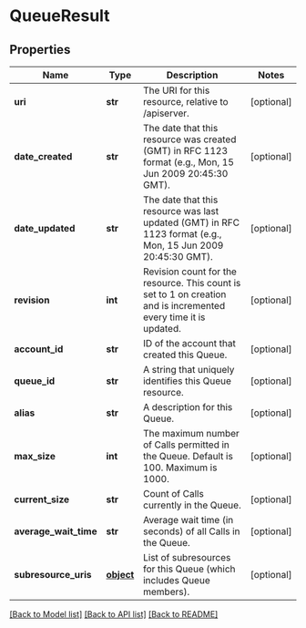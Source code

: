 # QueueResult

## Properties
Name | Type | Description | Notes
------------ | ------------- | ------------- | -------------
**uri** | **str** | The URI for this resource, relative to /apiserver. | [optional] 
**date_created** | **str** | The date that this resource was created (GMT) in RFC 1123 format (e.g., Mon, 15 Jun 2009 20:45:30 GMT). | [optional] 
**date_updated** | **str** | The date that this resource was last updated (GMT) in RFC 1123 format (e.g., Mon, 15 Jun 2009 20:45:30 GMT). | [optional] 
**revision** | **int** | Revision count for the resource. This count is set to 1 on creation and is incremented every time it is updated. | [optional] 
**account_id** | **str** | ID of the account that created this Queue. | [optional] 
**queue_id** | **str** | A string that uniquely identifies this Queue resource. | [optional] 
**alias** | **str** | A description for this Queue. | [optional] 
**max_size** | **int** | The maximum number of Calls permitted in the Queue. Default is 100. Maximum is 1000. | [optional] 
**current_size** | **str** | Count of Calls currently in the Queue. | [optional] 
**average_wait_time** | **str** | Average wait time (in seconds) of all Calls in the Queue. | [optional] 
**subresource_uris** | [**object**](.md) | List of subresources for this Queue (which includes Queue members). | [optional] 

[[Back to Model list]](../README.md#documentation-for-models) [[Back to API list]](../README.md#documentation-for-api-endpoints) [[Back to README]](../README.md)


